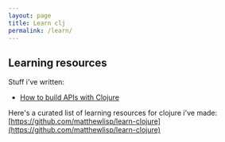 ```yaml
---
layout: page
title: Learn clj
permalink: /learn/
---
```


## Learning resources

Stuff i've written:

* [How to build APIs with Clojure](http://matthewlisp.com/set-up-clojure-api/)

Here's a curated list of learning resources for clojure i've made: [https://github.com/matthewlisp/learn-clojure](https://github.com/matthewlisp/learn-clojure)